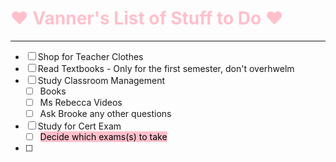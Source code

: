 
# <span style="color:pink">:hearts: **Vanner's List of Stuff to Do** :hearts:</span>

---
- [ ] Shop for Teacher Clothes
- [ ] Read Textbooks - Only for the first semester, don't overhwelm
- [ ] Study Classroom Management
  - [ ] Books
  - [ ] Ms Rebecca Videos
  - [ ] Ask Brooke any other questions
- [ ] Study for Cert Exam
  - [ ] <mark style="background-color: pink">Decide which exams(s) to take
- [ ] 